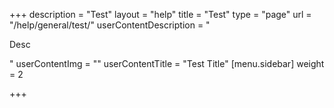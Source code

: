 +++
description = "Test"
layout = "help"
title = "Test"
type = "page"
url = "/help/general/test/"
userContentDescription = "<p>Desc</p>"
userContentImg = ""
userContentTitle = "Test Title"
[menu.sidebar]
weight = 2

+++
